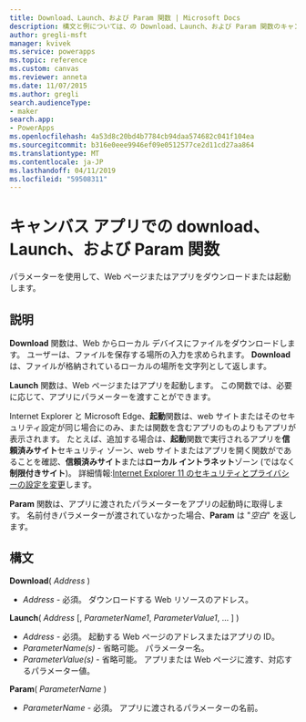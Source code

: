 ```yaml
---
title: Download、Launch、および Param 関数 | Microsoft Docs
description: 構文と例については、の Download、Launch、および Param 関数のキャンバス アプリを含む参照情報
author: gregli-msft
manager: kvivek
ms.service: powerapps
ms.topic: reference
ms.custom: canvas
ms.reviewer: anneta
ms.date: 11/07/2015
ms.author: gregli
search.audienceType:
- maker
search.app:
- PowerApps
ms.openlocfilehash: 4a53d8c20bd4b7784cb94daa574682c041f104ea
ms.sourcegitcommit: b316e0eee9946ef09e0512577ce2d11cd27aa864
ms.translationtype: MT
ms.contentlocale: ja-JP
ms.lasthandoff: 04/11/2019
ms.locfileid: "59508311"
---
```

# <a name="download-launch-and-param-functions-in-canvas-apps"></a>キャンバス アプリでの download、Launch、および Param 関数
パラメーターを使用して、Web ページまたはアプリをダウンロードまたは起動します。  

## <a name="description"></a>説明
**Download** 関数は、Web からローカル デバイスにファイルをダウンロードします。 ユーザーは、ファイルを保存する場所の入力を求められます。  **Download** は、ファイルが格納されているローカルの場所を文字列として返します。  

**Launch** 関数は、Web ページまたはアプリを起動します。  この関数では、必要に応じて、アプリにパラメーターを渡すことができます。

Internet Explorer と Microsoft Edge、**起動**関数は、web サイトまたはそのセキュリティ設定が同じ場合にのみ、または関数を含むアプリのものよりもアプリが表示されます。 たとえば、追加する場合は、**起動**関数で実行されるアプリを**信頼済みサイト**セキュリティ ゾーン、web サイトまたはアプリを開く関数がであることを確認、**信頼済みサイト**または**ローカル イントラネット**ゾーン (ではなく**制限付きサイト**)。 詳細情報:[Internet Explorer 11 のセキュリティとプライバシーの設定を変更](https://support.microsoft.com/en-us/help/17479/windows-internet-explorer-11-change-security-privacy-settings)します。  

**Param** 関数は、アプリに渡されたパラメーターをアプリの起動時に取得します。 名前付きパラメーターが渡されていなかった場合、**Param** は "*空白*" を返します。

## <a name="syntax"></a>構文
**Download**( *Address* )

* *Address* - 必須。  ダウンロードする Web リソースのアドレス。

**Launch**( *Address* [, *ParameterName1*, *ParameterValue1*, ... ] )

* *Address* - 必須。  起動する Web ページのアドレスまたはアプリの ID。
* *ParameterName(s)* - 省略可能。  パラメーター名。
* *ParameterValue(s)* - 省略可能。  アプリまたは Web ページに渡す、対応するパラメーター値。

**Param**( *ParameterName* )

* *ParameterName* - 必須。  アプリに渡されるパラメーターの名前。

